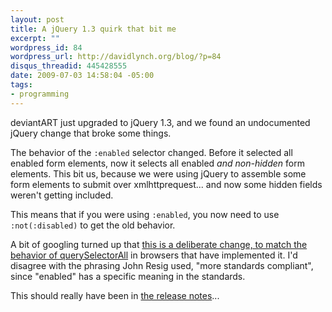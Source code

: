 ```yaml
--- 
layout: post
title: A jQuery 1.3 quirk that bit me
excerpt: ""
wordpress_id: 84
wordpress_url: http://davidlynch.org/blog/?p=84
disqus_threadid: 445428555
date: 2009-07-03 14:58:04 -05:00
tags: 
- programming
---
```

deviantART just upgraded to jQuery 1.3, and we found an undocumented jQuery change that broke some things.

The behavior of the `:enabled` selector changed. Before it selected all enabled form elements, now it selects all enabled *and non-hidden* form elements. This bit us, because we were using jQuery to assemble some form elements to submit over xmlhttprequest... and now some hidden fields weren't getting included.

This means that if you were using `:enabled`, you now need to use `:not(:disabled)` to get the old behavior.

A bit of googling turned up that [this is a deliberate change, to match the behavior of querySelectorAll](http://www.nabble.com/Re%3A-Selector-%3Aenabled-no-longer-finds-hidden-elements-p21743026s27240.html) in browsers that have implemented it. I'd disagree with the phrasing John Resig used, "more standards compliant", since "enabled" has a specific meaning in the standards.

This should really have been in [the release notes](http://docs.jquery.com/Release:jQuery_1.3)...
